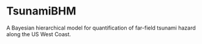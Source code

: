 # TsunamiBHM
A Bayesian hierarchical model for quantification of far-field tsunami hazard along the US West Coast.
